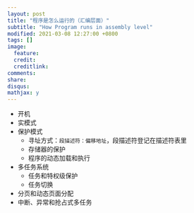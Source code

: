 ```yaml
---
layout: post
title: "程序是怎么运行的（汇编层面）"
subtitle: "How Program runs in assembly level"
modified: 2021-03-08 12:27:00 +0800
tags: []
image:
  feature: 
  credit: 
  creditlink: 
comments: 
share: 
disqus: 
mathjax: y
---
```




- 开机
- 实模式
- 保护模式
  - 寻址方式：`段描述符：偏移地址`，段描述符登记在描述符表里
  - 存储器的保护
  - 程序的动态加载和执行
- 多任务系统
  - 任务和特权级保护
  - 任务切换
- 分页和动态页面分配
- 中断、异常和抢占式多任务

